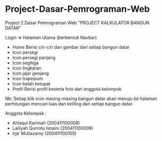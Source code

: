 # Project-Dasar-Pemrograman-Web
Project 2 Dasar Pemrograman Web "PROJECT KALKULATOR BANGUN DATAR"

Login => Halaman Utama (berbentuk Navbar)
-	Home
  Berisi ciri-ciri dan gambar dari setiap bangun datar
-	Icon persegi
-	Icon persegi panjang
-	Icon segitiga
-	Icon lingkaran
-	Icon jajar genjang
-	Icon trapesium
-	Icon belah ketupat
-	Profil
  Berisi profil beserta foto dari anggota kelompok

Nb: Setiap klik icon masing-masing bangun datar akan menuju ke halaman perhitungan mencari luas dan keliling dari setiap bangun datar.
	
Anggota Kelompok :
-	Ahlaqul Karimah (200411100008)
-	Lailiyah Qurrotu Isnaini (200411100009)
-	Irja’ Multazamy (200411100155)
